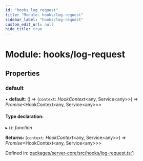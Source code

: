 ```yaml
---
id: "hooks_log_request"
title: "Module: hooks/log-request"
sidebar_label: "hooks/log-request"
custom_edit_url: null
hide_title: true
---
```


# Module: hooks/log-request

## Properties

### default

• **default**: () => (`context`: *HookContext*<any, Service<any\>\>) => *Promise*<HookContext<any, Service<any\>\>\>

#### Type declaration:

▸ (): *function*

**Returns:** (`context`: *HookContext*<any, Service<any\>\>) => *Promise*<HookContext<any, Service<any\>\>\>

Defined in: [packages/server-core/src/hooks/log-request.ts:1](https://github.com/xr3ngine/xr3ngine/blob/65dfcf39a/packages/server-core/src/hooks/log-request.ts#L1)
